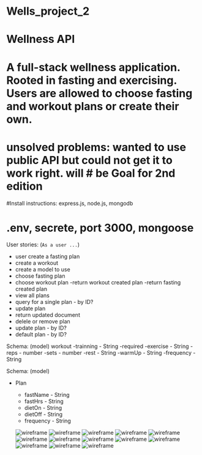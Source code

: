 # Wells_project_2
# Wellness API
# A full-stack wellness application. Rooted in fasting and exercising. Users are allowed to choose fasting and workout plans or create their own.
# unsolved problems: wanted to use public API but could not get it to work right. will # be Goal for 2nd edition

#Install instructions: express.js, node.js, mongodb
# .env, secrete, port 3000, mongoose
User stories: (`As a user ...`)

- user create a fasting plan
 - create a workout
 - create a model to use
- choose fasting plan 
 - choose workout plan 
 -return workout created plan
 -return fasting created plan
- view all plans 
 - query for a single plan - by ID?
- update plan
 - return updated document
- delele or remove plan 
- update plan - by ID?
 - default plan - by ID?


Schema: (model)
workout
 -trainning - String -required
 -exercise - String
 -reps - number
 -sets - number
 -rest - String
 -warmUp - String
 -frequency - String



Schema: (model)
- Plan
  - fastName - String
  - fastHrs -  String
  - dietOn -  String
  - dietOff -  String
  - frequency - String 
  
  ![wireframe](IMG-0456.jpg)
  ![wireframe](IMG-0458.jpg)
  ![wireframe](IMG-0460.jpg)
  ![wireframe](IMG-0459.jpg)
  ![wireframe](IMG-0461.jpg)
  ![wireframe](IMG-0474.jpg)
  ![wireframe](IMG-0439.jpg)
  ![wireframe](IMG-0440.jpg)
  ![wireframe](IMG-0441.jpg)
  ![wireframe](IMG-0442.jpg)
  ![wireframe](IMG-0443.jpg)
  ![wireframe](IMG-0444.jpg)
  ![wireframe](IMG-0446.jpg)
